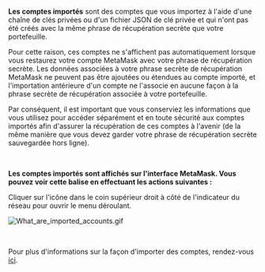 **Les comptes importés** sont des comptes que vous importez à l'aide d'une chaîne de clés privées ou d'un fichier JSON de clé privée et qui n'ont pas été créés avec la même phrase de récupération secrète que votre portefeuille.


Pour cette raison, ces comptes ne s'affichent pas automatiquement lorsque vous restaurez votre compte MetaMask avec votre phrase de récupération secrète. Les données associées à votre phrase secrète de récupération MetaMask ne peuvent pas être ajoutées ou étendues au compte importé, et l'importation antérieure d'un compte ne l'associe en aucune façon à la phrase secrète de récupération associée à votre portefeuille.


Par conséquent, il est important que vous conserviez les informations que vous utilisez pour accéder séparément et en toute sécurité aux comptes importés afin d'assurer la récupération de ces comptes à l'avenir (de la même manière que vous devez garder votre phrase de récupération secrète sauvegardée hors ligne).


 


**Les comptes importés sont affichés sur l'interface MetaMask. Vous pouvez voir cette balise en effectuant les actions suivantes :**


Cliquer sur l'icône dans le coin supérieur droit à côté de l'indicateur du réseau pour ouvrir le menu déroulant.


![What_are_imported_accounts.gif](https://support.metamask.io/hc/article_attachments/9335601602331/What_are_imported_accounts.gif)


 


Pour plus d'informations sur la façon d'importer des comptes, rendez-vous [ici](https://support.metamask.io/hc/en-us/articles/360015489331).


 

